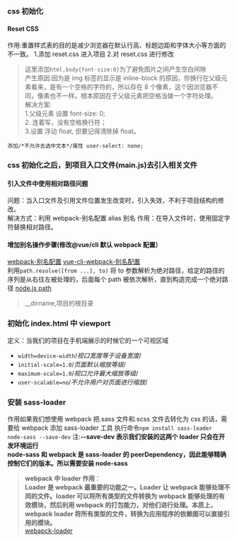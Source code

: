 ### css 初始化

#### Reset CSS

作用:重置样式表的目的是减少浏览器在默认行高、标题边距和字体大小等方面的不一致。 1.添加 reset.css 进入项目 2.对 reset.css 进行修改

> 这里添加`html,body{font-size:0}`为了避免图片之间产生空白间隙  
> 产生原因:因为是 img 标签的显示是 inline-block 的原因，你换行在父级元素看来，是有一个空格的字符的，所以存在 8 个像素，这个因浏览器不同，像素也不一样。根本原因在于父级元素把空格当做一个字符处理。  
> 解决方案:  
> 1.父级元素 设置 font-size: 0;  
> 2.<img /><img/><img/> 连着写，没有空格换行符；  
> 3.设置 浮动 float, 但要记得清除掉 float。

`添加/*不允许去选中文本*/属性 user-select: none;`

### css 初始化之后，到项目入口文件(main.js)去引入相关文件

#### 引入文件中使用相对路径问题

问题：当入口文件及引用文件位置发生改变时，引入失效，不利于项目结构的修改。  
解决方式：利用 webpack-别名配置
alias 别名
作用：在导入文件时，使用固定字符替换相对路径。

#### 增加别名操作步骤(修改@vue/cli 默认 webpack 配置）

[webpack-别名配置](https://webpack.js.org/configuration/resolve/#resolvealias)
[vue-cli-webpack-别名配置](https://cli.vuejs.org/zh/guide/webpack.html#%E7%AE%80%E5%8D%95%E7%9A%84%E9%85%8D%E7%BD%AE%E6%96%B9%E5%BC%8F)  
利用`path.resolve([from ...], to)`
将 to 参数解析为绝对路径，给定的路径的序列是从右往左被处理的，后面每个 path 被依次解析，直到构造完成一个绝对路径
[node.js path](https://www.runoob.com/nodejs/nodejs-path-module.html)

> \_\_dirname,项目的根目录

### 初始化 index.html 中 viewport

定义：当我们的项目在手机端展示的时候它的一个可视区域

- `width=device-width`/_视口宽度等于设备宽度_/
- `initial-scale=1.0`/_页面默认缩放等级_/
- `maximum-scale=1.0`/_视口允许最大缩放等级_/
- `user-scalable=no`/_不允许用户对页面进行缩放_/

### 安装 sass-loader

作用如果我们想使用 webpack 把.sass 文件和.scss 文件去转化为 css 的话，需要给 webpack 添加 sass-loader 工具
执行命令`npm install sass-loader node-sass --save-dev`
注:**--save-dev 表示我们安装的这两个 loader 只会在开发环境运行**  
**node-sass 和 webpack 是 sass-loader 的 peerDependency，因此能够精确控制它们的版本。所以需要安装 node-sass**

> **webpack 中 loader 作用**：  
> **Loader 是 webpack 最重要的功能之一。Loader 让 webpack 能够处理不同的文件。loader 可以将所有类型的文件转换为 webpack 能够处理的有效模块，然后利用 webpack 的打包能力，对他们进行处理。本质上，webpack loader 将所有类型的文件，转换为应用程序的依赖图可以直接引用的模块。**  
> [webapck-loader](https://www.jianshu.com/p/62eddbb00c8a)
